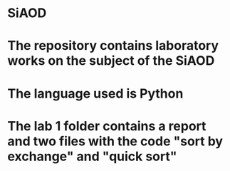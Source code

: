 # SiAOD
# The repository contains laboratory works on the subject of the SiAOD
# The language used is Python
# The lab 1 folder contains a report and two files with the code "sort by exchange" and "quick sort"
